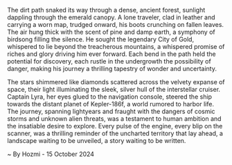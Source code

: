 
The dirt path snaked its way through a dense, ancient forest, sunlight dappling through the emerald canopy. A lone traveler, clad in leather and carrying a worn map, trudged onward, his boots crunching on fallen leaves. The air hung thick with the scent of pine and damp earth, a symphony of birdsong filling the silence. He sought the legendary City of Gold, whispered to lie beyond the treacherous mountains, a whispered promise of riches and glory driving him ever forward. Each bend in the path held the potential for discovery, each rustle in the undergrowth the possibility of danger, making his journey a thrilling tapestry of wonder and uncertainty.

The stars shimmered like diamonds scattered across the velvety expanse of space, their light illuminating the sleek, silver hull of the interstellar cruiser. Captain Lyra, her eyes glued to the navigation console, steered the ship towards the distant planet of Kepler-186f, a world rumored to harbor life. The journey, spanning lightyears and fraught with the dangers of cosmic storms and unknown alien threats, was a testament to human ambition and the insatiable desire to explore. Every pulse of the engine, every blip on the scanner, was a thrilling reminder of the uncharted territory that lay ahead, a landscape waiting to be unveiled, a story waiting to be written. 

~ By Hozmi - 15 October 2024
